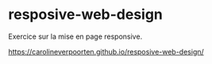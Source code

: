 # resposive-web-design

Exercice sur la mise en page responsive.

https://carolineverpoorten.github.io/resposive-web-design/
